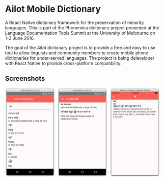 # Ailot Mobile Dictionary
A React Native dictionary framework for the preservation of minority languages. This is part of the Phonemica dictionary project presented at the Language Documentation Tools Summit at the University of Melbourne on 1-3 June 2016.

The goal of the Ailot dictionary project is to provide a free and easy to use tool to allow linguists and community members to create mobile phone dictionaries for under-served languages. The project is being deleveloper with React Native to provide cross-platform compatibility.

## Screenshots

![](https://raw.githubusercontent.com/keyilan/ailot/master/preview.png)
